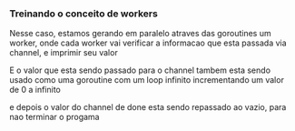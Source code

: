 ### Treinando o conceito de workers

Nesse caso, estamos gerando em paralelo atraves das goroutines um worker, onde cada worker vai verificar a informacao que esta passada via channel, e imprimir seu valor

E o valor que esta sendo passado para o channel tambem esta sendo usado como uma goroutine com um loop infinito incrementando um valor de 0 a infinito

e depois o valor do channel de done esta sendo repassado ao vazio, para nao terminar o progama